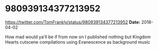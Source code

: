 # 980939134377213952
https://twitter.com/TomFrankly/status/980939134377213952
**Date:** 2018-04-02

How mad would ya'll be if from now on I published nothing but Kingdom Hearts cutscene compilations using Evanescence as background music
